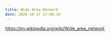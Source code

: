 ```yaml
---
title: Wide Area Network
date: 2020-10-17 17:08:19
---
```


https://en.wikipedia.org/wiki/Wide_area_network
